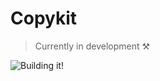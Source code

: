 # Copykit
> Currently in development ⚒️

![Building it!](https://media.giphy.com/media/KpACNEh8jXK2Q/giphy.gif)